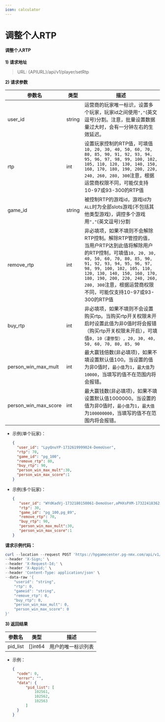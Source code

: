 ```yaml
---
icon: calculator
---
```


# 调整个人RTP

#### 调整个人RTP <a href="#h3--rtp" id="h3--rtp"></a>

**1) 请求地址**

> URL: {APIURL}/api/v1/player/setRtp

**2) 请求参数**

| 参数名                     | 类型     | 描述                                                                                                                                                                                                                                                               |
| ----------------------- | ------ | ---------------------------------------------------------------------------------------------------------------------------------------------------------------------------------------------------------------------------------------------------------------- |
| user\_id                | string | 运营商的玩家唯一标识，设置多个玩家，玩家id之间使用`","`(英文逗号)分割。注意，批量设置数据量过大时，会有一分钟左右的生效延迟。                                                                                                                                                                                              |
| rtp                     | int    | 设置玩家控制的RTP值，可填值`10, 20, 30, 40, 50, 60, 70, 80, 85, 90, 91, 92, 93, 94, 95, 96, 97, 98, 99, 100, 102, 105, 110, 120, 130, 140, 150, 160, 170, 180, 190, 200, 220, 240, 260, 280, 300`注意，根据运营商权限不同，可能仅支持10-97或93-300的RTP值                                         |
| game\_id                | string | 被控制RTP的游戏id，游戏id为`ALL`时为全部slots游戏(不包括其他类型游戏)，调控多个游戏用`","`(英文逗号)分割                                                                                                                                                                                                |
| remove\_rtp             | int    | 非必填项，如果不填则不会解除RTP控制。解除RTP管控的值，当用户RTP达到此值将解除用户的RTP控制，可填值`10, 20, 30, 40, 50, 60, 70, 80, 85, 90, 91, 92, 93, 94, 95, 96, 97, 98, 99, 100, 102, 105, 110, 120, 130, 140, 150, 160, 170, 180, 190, 200, 220, 240, 260, 280, 300`注意，根据运营商权限不同，可能仅支持10-97或93-300的RTP值 |
| buy\_rtp                | int    | 非必填项，如果不填则不会设置购买rtp。当购买rtp开关权限未开启时设置此值为非0值时将会报错（购买rtp开关权限未开启），可填值`0, 10（凄惨型）, 20, 30, 40, 50, 60, 70, 80, 85, 90`                                                                                                                                                |
| person\_win\_max\_mult  | int    | 最大赢钱倍数(非必填项)，如果不填设置默认值100。当设置的值为非0值时，`最小值`为`1`，`最大值`为`10000`，当填写的值不在范围内将会报错。                                                                                                                                                                                     |
| person\_win\_max\_score | int    | 最大赢钱数(非必填项)，如果不填设置默认值1000000。当设置的值为非0值时，`最小值`为`1`，`最大值`为`100000000`，当填写的值不在范围内将会报错。                                                                                                                                                                              |

*   示例(单个玩家)：

    ```json
    {
      "user_id": "LpyQnuYP-1732619999024-DemoUser",
      "rtp": 70,
      "game_id": "pg_100",
      "remove_rtp": 80,
      "buy_rtp": 90,
      "person_win_max_mult":30,
      "person_win_max_score":1
    }
    ```
*   示例(多个玩家)：

    ```json
    {
       "user_id": "WYdKadVj-1732180150061-DemoUser,aPHXsPXM-1732241836229-DemoUser,dPXQlbNp-1732241919276-DemoUser",
       "rtp": 30,
       "game_id": "pg_100,pg_89",
       "remove_rtp": 70,
       "buy_rtp": 90,
       "person_win_max_mult":30,
       "person_win_max_score":1
    }
    ```

**请求示例代码：**

```powershell
curl --location --request POST 'https://hpgamecenter.pg-nmx.com/api/v1/player/setRtp' \
--header 'X-Sign;' \
--header 'X-Request-Id;' \
--header 'X-Appid;' \
--header 'Content-Type: application/json' \
--data-raw '{
    "userid": "string",
    "rtp": 0,
    "gameid": "string",
    "remove_rtp": 0,
    "buy_rtp": 0,
    "person_win_max_mult": 0,
    "person_win_max_score": 0
}'
```

**3) 返回结果**

| 参数名       | 类型       | 描述        |
| --------- | -------- | --------- |
| pid\_list | \[]int64 | 用户的唯一标识列表 |

*   示例：

    ```json
    {
      "code": 0,
      "error": "",
      "data": {
          "pid_list": [
              102561,
              102562,
              102563
          ]
      }
    }
    ```
